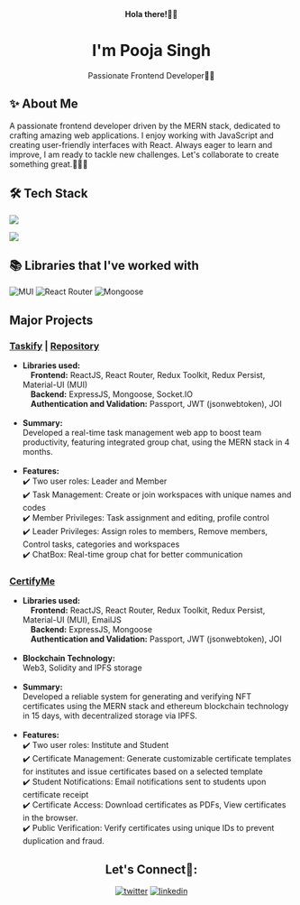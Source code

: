 <div align="center">
  <b>Hola there!👋🏻</b>
  <h1>I'm Pooja Singh</h1>
  <p>Passionate Frontend Developer👩‍💻</p>
</div>
<section>
  <h2>✨ About Me</h2>
  <p>A passionate frontend developer driven by the MERN stack, dedicated to crafting amazing web applications. I enjoy working with JavaScript and creating user-friendly interfaces with React. Always eager to learn and improve, I am ready to tackle new challenges. Let's collaborate to create something great.👩🏻‍💻</p>
</section>
<section>
  <h2>🛠️ Tech Stack</h2>
  <p>
    <img src="https://skillicons.dev/icons?i=js,react,redux,nodejs,express,mongodb" />
  </a>
</p>
</section>
<section>
  <p>
    <img src="https://github-readme-stats.vercel.app/api/top-langs/?username=Pooja-so&layout=pie"/>
  </p>
</section>
<section>
  <h2>📚 Libraries that I've worked with</h2>
  <img alt="MUI" src="https://img.shields.io/badge/MUI-%230081CB.svg?style=for-the-badge&logo=mui&logoColor=white"/> 
  <img alt="React Router" src="https://img.shields.io/badge/React_Router-CA4245?style=for-the-badge&logo=react-router&logoColor=white"/>
  <img alt="Mongoose" src="https://img.shields.io/badge/Mongoose-F04D35.svg?style=for-the-badge&logo=Mongoose&logoColor=white"/>
</section>
<section>
  <h2>Major Projects</h2>
 <div>
   <h3><a href="https://taskifyteam.netlify.app/">Taskify</a> | <a href="https://github.com/KhushiiVora/Taskify">Repository</a></h3>
   <p>
     <ul>
       <li><b>Libraries used:</b>
       <br/>&emsp;<b>Frontend:</b> ReactJS, React Router, Redux Toolkit, Redux Persist, Material-UI (MUI)
       <br/>&emsp;<b>Backend:</b> ExpressJS, Mongoose, Socket.IO
       <br/>&emsp;<b>Authentication and Validation:</b> Passport, JWT (jsonwebtoken), JOI
       </li>
       <br/>
       <li><b>Summary:</b>
       <br/>Developed a real-time task management web app to boost team productivity, featuring integrated group chat, using the MERN stack in 4 months.
       </li>
       <br/>
       <li><b>Features:</b>
         <br/>✔️ Two user roles: Leader and Member
         <br/>✔️ Task Management: Create or join workspaces with unique names and codes
         <br/>✔️ Member Privileges: Task assignment and editing, profile control
         <br/>✔️ Leader Privileges: Assign roles to members, Remove members, Control tasks, categories and workspaces
         <br/>✔️ ChatBox: Real-time group chat for better communication
       </li>
     </ul>
   </p>
 </div>
  <div>
    <h3><a href="https://github.com/KhushiiVora/MiniProject">CertifyMe</a></h3>
    <p>
     <ul>
       <li><b>Libraries used:</b>
       <br/>&emsp;<b>Frontend:</b> ReactJS, React Router, Redux Toolkit, Redux Persist, Material-UI (MUI), EmailJS
       <br/>&emsp;<b>Backend:</b> ExpressJS, Mongoose
       <br/>&emsp;<b>Authentication and Validation:</b> Passport, JWT (jsonwebtoken), JOI
       </li>
       <br/>
       <li><b>Blockchain Technology:</b>
       <br/>Web3, Solidity and IPFS storage
       </li><br/>
       <li><b>Summary:</b>
       <br/>Developed a reliable system for generating and verifying NFT certificates using the MERN stack and ethereum blockchain technology in 15 days, with decentralized storage via IPFS.
       </li>
       <br/>
       <li><b>Features:</b>
         <br/>✔️ Two user roles: Institute and Student
         <br/>✔️ Certificate Management: Generate customizable certificate templates for institutes and issue certificates based on a selected template
         <br/>✔️ Student Notifications: Email notifications sent to students upon certificate receipt
         <br/>✔️ Certificate Access: Download certificates as PDFs, View certificates in the browser.
         <br/>✔️ Public Verification: Verify certificates using unique IDs to prevent duplication and fraud.
       </li>
     </ul>
   </p>
  </div>
</section>
<section align="center">
  <h2>Let's Connect🤝:</h2>
  <a href="https://x.com/PoojaSingh294"><img alt="twitter" src="https://skillicons.dev/icons?i=twitter" /></a>
  <a href="https://www.linkedin.com/in/pooja-singh-400a64253/"><img alt="linkedin" src="https://skillicons.dev/icons?i=linkedin"/></a>
</section>

<!--
**Pooja-so/Pooja-so** is a ✨ _special_ ✨ repository because its `README.md` (this file) appears on your GitHub profile.

Here are some ideas to get you started:

- 🔭 I’m currently working on ...
- 🌱 I’m currently learning ...
- 👯 I’m looking to collaborate on ...
- 🤔 I’m looking for help with ...
- 💬 Ask me about ...
- 📫 How to reach me: ...
- 😄 Pronouns: ...
- ⚡ Fun fact: ...
-->
